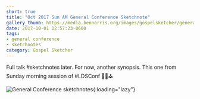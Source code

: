 ```yaml
---
short: true
title: "Oct 2017 Sun AM General Conference Sketchnote"
gallery_thumb: https://media.bennorris.org/images/gospelsketcher/general-conference/oct-2017/oct-17-4-sun-am.jpg
date: 2017-10-01 12:57:23-0600
tags:
- general conference
- sketchnotes
category: Gospel Sketcher
---
```


Full talk #sketchnotes later. For now, another synopsis. This one from Sunday morning session of #LDSConf ✍🏼⛪️

![General Conference sketchnotes](https://media.bennorris.org/images/gospelsketcher/general-conference/oct-2017/oct-17-4-sun-am.jpg){:loading="lazy"}
